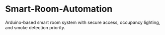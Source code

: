 # Smart-Room-Automation
Arduino-based smart room system with secure access, occupancy lighting, and smoke detection priority.
